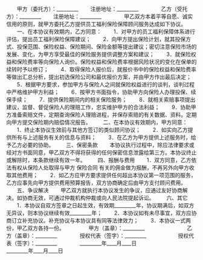 
 


　　甲方（委托方）：_________
　　注册地址：_________　　
　　乙方（受托方）：_________
　　注册地址：_________　　
　　甲乙双方本着平等自愿、诚实信用的原则，就甲方委托乙方提供员工福利保险保障顾问服务达成如下协议。
　　一、在本协议有效期内，乙方同意：
　　1．对甲方的员工福利保障体系进行评估，提出员工福利保险保障建议；
　　2．向甲方提出保险计划，就其投保方式、投保范围、保险权益、保险期间、保险金额等提出建议；密切注意保险市场的发展、变化，为甲方享受最佳的保险服务提供调整方案和建议；
　　3．就保险权益和保险费率等向保险人询价。保险权益和保险费率根据风险状况的变化在保单的续转时予以修订；
　　4．取得保险人报价后，就报价书中的保险权益和保险费率等做出汇总分析，提出初选保险公司和最优报价方案，并由甲方作出最后决定；
　　5．根据甲方要求，参加甲方与保险人之间就保险权益进行的谈判，谈判过程中严格维护甲方利益；
　　6．按甲方书面指令，协助甲方向保险人办理投保、续保手续；
　　7．提供保险期间内的相关保险服务；
　　8．就相关索赔事项提出建议，监督、督促保险人的理赔工作，忠实维护甲方的合法利益；
　　9．协助甲方准备索赔文件，定期查询保险人理赔进程，并保存索赔的有关数据、资料。定期向甲方提交保险期内赔偿情况报告。
　　二、在本协议有效期内，甲方同意：
　　1．终止本协议生效前与其他方签订的类似顾问协议；
　　2．如实向乙方提供所有与上述服务有关的信息与资料；
　　3．在乙方为甲方提供上述服务时，给予乙方必要的协助。
　　三、保密条款
　　本协议执行过程中，除应法律要求或经对方书面同意，甲乙双方不得将获得的任何保密信息泄露给第三方。本协议终止或解除时，本条款继续有效一年。
　　四、报酬与费用
　　1．双方同意，乙方依法有权从保险人处取得与甲方
保险合同
有关的佣金做为报酬，不再另外向甲方收取其他费用；
　　2．如乙方应甲方要求提供任何超出本协议第一项范围的服务，乙方应事先向甲方提供费用预算报告，双方协商确定后由甲方支付顾问费用。
　　五、争议解决
　　甲乙双方就执行本协议发生的争议，应通过友好协商解决。如协商无效，可通过仲裁机构仲裁或向人民法院提起诉讼。
　　六、其它
　　1．本协议自双方签章之日起生效，有效期_________年，协议期满后，如双方无异议，则本协议继续有效_________年；
　　2．本协议如有未尽事宜，双方应协商订立补充协议。补充协议与本协议具有同等法律效力；
　　3．本协议一式两份，甲乙双方各持一份。
　　
　　甲方（盖章）：_________　　　　　　　　乙方（盖章）：_________　　
　　授权代表（签字）：_________　　　　　　授权代表（签字）：_________　　
　　_________年____月____日　　　　　　　　_________年____月____日 


 


 

 
 
 
 
 
  


  
 

  


  


  
 
 
 
 

